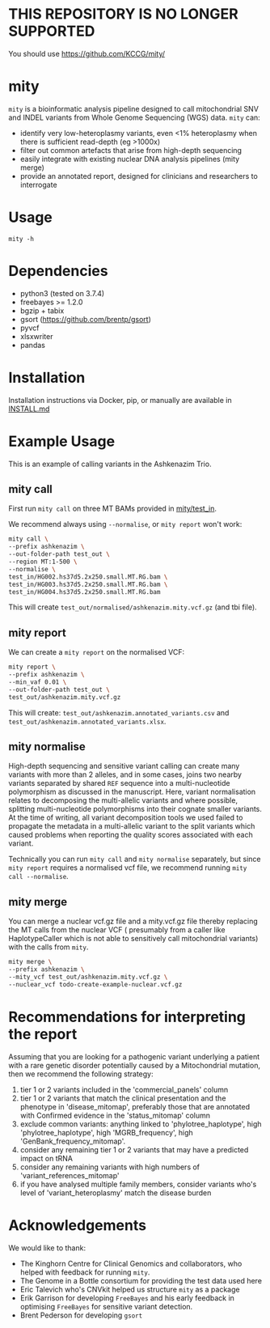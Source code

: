 # THIS REPOSITORY IS NO LONGER SUPPORTED

You should use https://github.com/KCCG/mity/





# mity
`mity` is a bioinformatic analysis pipeline designed to call mitochondrial SNV and INDEL variants from Whole Genome Sequencing (WGS) data. `mity` can:
* identify very low-heteroplasmy variants, even <1% heteroplasmy when there is sufficient read-depth (eg >1000x)
* filter out common artefacts that arise from high-depth sequencing
* easily integrate with existing nuclear DNA analysis pipelines (mity merge)
* provide an annotated report, designed for clinicians and researchers to interrogate

# Usage
    mity -h

# Dependencies
* python3 (tested on 3.7.4)
* freebayes >= 1.2.0
* bgzip + tabix
* gsort (https://github.com/brentp/gsort)
* pyvcf
* xlsxwriter
* pandas

# Installation
Installation instructions via Docker, pip, or manually are available in [INSTALL.md](https://github.com/KCCG/mity/blob/master/INSTALL.md)

# Example Usage
This is an example of calling variants in the Ashkenazim Trio.

## mity call
First run `mity call` on three MT BAMs provided in [mity/test_in](https://github.com/KCCG/mity/blob/master/test_in).

We recommend always using `--normalise`, or `mity report` won't work:
```bash
mity call \
--prefix ashkenazim \
--out-folder-path test_out \
--region MT:1-500 \
--normalise \
test_in/HG002.hs37d5.2x250.small.MT.RG.bam \
test_in/HG003.hs37d5.2x250.small.MT.RG.bam \
test_in/HG004.hs37d5.2x250.small.MT.RG.bam 
```
This will create `test_out/normalised/ashkenazim.mity.vcf.gz` (and tbi file).

## mity report

We can create a `mity report` on the normalised VCF:
```bash
mity report \
--prefix ashkenazim \
--min_vaf 0.01 \
--out-folder-path test_out \
test_out/ashkenazim.mity.vcf.gz
```
This will create: `test_out/ashkenazim.annotated_variants.csv` and `test_out/ashkenazim.annotated_variants.xlsx`.

## mity normalise
High-depth sequencing and sensitive variant calling can create many variants with more than 2 alleles, and in some
cases, joins two nearby variants separated by shared `REF` sequence into a multi-nucleotide polymorphism 
as discussed in the manuscript. Here, variant normalisation relates to decomposing the multi-allelic variants and 
where possible, splitting multi-nucleotide polymorphisms into their cognate smaller variants. At the time of writing,
all variant decomposition tools we used failed to propagate the metadata in a multi-allelic variant to the split
variants which caused problems when reporting the quality scores associated with each variant.
  
Technically you can run `mity call` and `mity normalise` separately, but since `mity report` requires a normalised 
vcf file, we recommend running `mity call --normalise`. 

## mity merge
You can merge a nuclear vcf.gz file and a mity.vcf.gz file thereby replacing the MT calls from the nuclear VCF (
presumably from a caller like HaplotypeCaller which is not able to sensitively call mitochondrial variants) with
the calls from `mity`.

```bash
mity merge \
--prefix ashkenazim \
--mity_vcf test_out/ashkenazim.mity.vcf.gz \
--nuclear_vcf todo-create-example-nuclear.vcf.gz
```

# Recommendations for interpreting the report
Assuming that you are looking for a pathogenic variant underlying a patient with a rare genetic disorder potentially 
caused by a Mitochondrial mutation, then we recommend the following strategy:
1. tier 1 or 2 variants included in the 'commercial_panels' column 
2. tier 1 or 2 variants that match the clinical presentation and the phenotype in 'disease_mitomap', preferably 
those that are annotated with Confirmed evidence in the 'status_mitomap' column
3. exclude common variants: anything linked to 'phylotree_haplotype', high 'phylotree_haplotype', high 
'MGRB_frequency', high 'GenBank_frequency_mitomap'.
4. consider any remaining tier 1 or 2 variants that may have a predicted impact on tRNA
5. consider any remaining variants with high numbers of 'variant_references_mitomap'
5. if you have analysed multiple family members, consider variants who's level of 'variant_heteroplasmy' match the
disease burden 

# Acknowledgements
We would like to thank:
* The Kinghorn Centre for Clinical Genomics and collaborators, who helped with feedback for running `mity`.
* The Genome in a Bottle consortium for providing the test data used here 
* Eric Talevich who's CNVkit helped us structure `mity` as a package
* Erik Garrison for developing `FreeBayes` and his early feedback in optimising `FreeBayes` for sensitive variant detection.
* Brent Pederson for developing `gsort`
